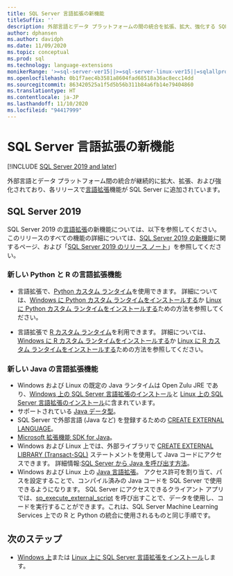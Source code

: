 ```yaml
---
title: SQL Server 言語拡張の新機能
titleSuffix: ''
description: 外部言語とデータ プラットフォームの間の統合を拡張、拡大、強化する SQL Server 言語拡張の新機能について説明します。
author: dphansen
ms.author: davidph
ms.date: 11/09/2020
ms.topic: conceptual
ms.prod: sql
ms.technology: language-extensions
monikerRange: '>=sql-server-ver15||>=sql-server-linux-ver15||=sqlallproducts-allversions'
ms.openlocfilehash: 0b1f7aec4b3581a8604fad68518a36ac8ecc14dd
ms.sourcegitcommit: 863420525a1f5d5b56b311b84a6fb14e79404860
ms.translationtype: HT
ms.contentlocale: ja-JP
ms.lasthandoff: 11/10/2020
ms.locfileid: "94417999"
---
```

# <a name="whats-new-in-sql-server-language-extensions"></a>SQL Server 言語拡張の新機能
[!INCLUDE [SQL Server 2019 and later](../includes/applies-to-version/sqlserver2019.md)]

外部言語とデータ プラットフォーム間の統合が継続的に拡大、拡張、および強化されており、各リリースで[言語拡張](language-extensions-overview.md)機能が SQL Server に追加されています。

## <a name="sql-server-2019"></a>SQL Server 2019

SQL Server 2019 の[言語拡張](language-extensions-overview.md)の新機能については、以下を参照してください。 このリリースのすべての機能の詳細については、[SQL Server 2019 の新機能](../sql-server/what-s-new-in-sql-server-ver15.md)に関するページ、および「[SQL Server 2019 のリリース ノート](../sql-server/sql-server-version-15-release-notes.md)」を参照してください。

### <a name="new-python-and-r-language-extensions"></a>新しい Python と R の言語拡張機能

- 言語拡張で、[Python カスタム ランタイム](../machine-learning/install/custom-runtime-python.md)を使用できます。 詳細については、[Windows に Python カスタム ランタイムをインストールする](../machine-learning/install/custom-runtime-python.md?view=sql-server-ver15&preserve-view=true)か [Linux に Python カスタム ランタイムをインストールする](../machine-learning/install/custom-runtime-python.md?view=sql-server-linux-ver15&preserve-view=true)ための方法を参照してください。

- 言語拡張で [R カスタム ランタイム](../machine-learning/install/custom-runtime-r.md)を利用できます。 詳細については、[Windows に R カスタム ランタイムをインストールする](../machine-learning/install/custom-runtime-r.md?view=sql-server-ver15&preserve-view=true)か [Linux に R カスタム ランタイムをインストールする](../machine-learning/install/custom-runtime-r.md?view=sql-server-linux-ver15&preserve-view=true)ための方法を参照してください。

### <a name="new-java-language-extension"></a>新しい Java の言語拡張機能

- Windows および Linux の既定の Java ランタイムは Open Zulu JRE であり、[Windows 上の SQL Server 言語拡張のインストール](install/windows-java.md)と [Linux 上の SQL Server 言語拡張のインストール](../linux/sql-server-linux-setup-language-extensions-java.md)に含まれています。
- サポートされている [Java データ型](how-to/java-to-sql-data-types.md)。
- SQL Server で外部言語 (Java など) を登録するための [CREATE EXTERNAL LANGUAGE](../t-sql/statements/create-external-language-transact-sql.md)。
- [Microsoft 拡張機能 SDK for Java](how-to/extensibility-sdk-java-sql-server.md)。
- Windows および Linux 上では、外部ライブラリで [CREATE EXTERNAL LIBRARY (Transact-SQL)](../t-sql/statements/create-external-library-transact-sql.md) ステートメントを使用して Java コードにアクセスできます。 詳細情報:[SQL Server から Java を呼び出す方法](how-to/call-java-from-sql.md)。
- Windows および Linux 上の [Java 言語拡張](language-extensions-overview.md)。 アクセス許可を割り当て、パスを設定することで、コンパイル済みの Java コードを SQL Server で使用できるようになります。 SQL Server にアクセスできるクライアント アプリでは、[sp_execute_external_script](../relational-databases/system-stored-procedures/sp-execute-external-script-transact-sql.md) を呼び出すことで、データを使用し、コードを実行することができます。これは、SQL Server Machine Learning Services 上での R と Python の統合に使用されるものと同じ手順です。

## <a name="next-steps"></a>次のステップ

+ [Windows 上](install/windows-java.md)または [Linux 上に SQL Server 言語拡張をインストール](../linux/sql-server-linux-setup-language-extensions-java.md)します。
